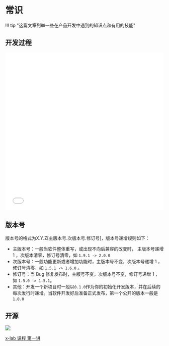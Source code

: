 # 常识

!!! tip "这篇文章列举一些在产品开发中遇到的知识点和有用的技能"


## 开发过程

<iframe src="//player.bilibili.com/player.html?isOutside=true&aid=114572195274554&bvid=BV1ZZjjzvEFD&cid=30156590888&p=1&autoplay=0" scrolling="no" border="0" frameborder="no" framespacing="0" allowfullscreen="true" width="100%" height="500px"></iframe>



## 版本号

版本号的格式为X.Y.Z[主版本号.次版本号.修订号]，版本号递增规则如下：

- 主版本号：一般当软件整体重写，或出现不向后兼容的改变时， 主版本号递增 1 ，次版本清零，修订号清零，如 `1.9.1 -> 2.0.0`
- 次版本号：一般功能更新或者增加功能时，主版本号不变，次版本号递增 1 ，修订号清零，如 `1.5.1 -> 1.6.0` 。
- 修订号：当 Bug 修复发布时，主版号不变，次版本号不变，修订号递增 1 ，如 `1.5.0 -> 1.5.1`。
- 其他：开发一个新项目时一般以`0.1.0`作为你的初始化开发版本，并在后续的每次发行时递增。当软件开发好后准备正式发布，第一个公开的版本一般是`1.0.0`


## 开源
![](https://philfan-pic.oss-cn-beijing.aliyuncs.com/img/20240714184808.png)

[x-lab 课程 第一讲](https://xlab2017.yuque.com/staff-kbz9wp/ut3q7i/uipcr0gbxd7d3kvx?singleDoc)

